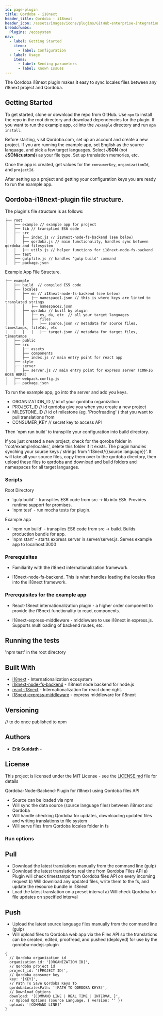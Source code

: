```yaml
---
id: page-plugin
title: Qordoba - i18next
header_title: Qordoba - i18next
header_icon: /assets/images/icons/plugins/GitHub-enterprise-integration.png
breadcrumbs:
  Plugins: /ecosystem
nav:
  - label: Getting Started
    items:
      - label: Configuration
  - label: Usage
    items:
      - label: Sending parameters
      - label: Known Issues
---
```


The Qordoba i18next plugin makes it easy to sync locales files between any i18next project and Qordoba.

## Getting Started

To get started, clone or download the repo from GitHub. Use `npm` to install the repo in the root directory and download dependencies for the plugin. If you want to run the example app, `cd` into the `/example` directory and run `npm install`.

Before starting, visit Qordoba.com, set up an account and create a new project. If you are running the example app, set English as the source language, and pick a few target languages. Select **JSON** (not **JSON(custom)**) as your file type. Set up translation memories, etc. 

Once the app is created, get values for the `consumerKey`, `organizationId`, and `projectId`.

After setting up a project and getting your configuration keys you are ready to run the example app.

## Qordoba-i18next-plugin file structure.
The plugin's file structure is as follows:

```
├── root
│   ├── example // example app for project
│   ├── lib // transplied ES6 code
│   ├── src
│   │   ├── index.js // i18next-node-fs-backend (see below)
│   │   ├── qordoba.js // main functionality, handles sync between qordoba and filesystem
│   │   ├── utils.js // helper functions for i18next-node-fs-backend
│   ├── test
│   ├── gulpfile.js // handles 'gulp build' command
│   ├── package.json
```

Example App File Structure.

```
├── example
│   ├── build  // compiled ES5 code
│   ├── locales
│   │   ├── en // i18next-node-fs-backend (see below)
│   │   │   ├── namespace1.json // this is where keys are linked to translated strings
│   │   │   ├── namespace2.json
│   │   ├── qordoba // built by plugin
│   │   │   ├── es, da, etc  // all your target languages
│   │   │   ├── files
│   │   │   │   ├── source.json // metadata for source files, timestamps, fileIds, etc
│   │   │   │   ├── target.json // metadata for target files, timestamps
│   ├── public
│   ├── src
│   │   ├── assets
│   │   ├── components
│   │   ├── index.js // main entry point for react app
│   ├── style
│   ├── server
│   │   ├── server.js // main entry point for express server (CONFIG GOES HERE)
│   ├── webpack.config.js
│   ├── package.json
```

To run the example app, go into the server and add you keys.
- ORGANIZATION_ID // id of your qordoba organization
- PROJECT_ID // id qordoba give you when you create a new project
- MILESTONE_ID // id of milestone (eg. 'Proofreading' ) that you want to pull translations from
- CONSUMER_KEY // secret key to access API
	
Then 'npm run build' to transplile your configuration into build directory.

If you just created a new project, check for the qoroba folder in 'root/example/locales', delete this folder if it exists. The plugin handles synching your source keys / strings from 'i18next/{{source language}}'. It will take all your source files, copy them over to the qordoba directory, then upload these files to qordoba and download and build folders and namespaces for all target languages.

### Scripts

Root Directory
- 'gulp build' - transpliles ES6 code from src -> lib into ES5. Provides runtime support for promises.
- 'npm test' - run mocha tests for plugin.

Example app
- 'npm run build' - transpiles ES6 code from src -> build. Builds production bundle for app.
- 'npm start' - starts express server in server/server.js. Serves example app to localhost:3000

### Prerequisites

- Familiarity with the i18next internationalization framework.

- I18next-node-fs-backend. This is what handles loading the locales files into the i18next framework. 

### Prerequisites for the example app

- React-18next internationalization plugin - a higher order component to provide the i18next functionality to react components.

- I18next-express-middleware - middleware to use i18next in express.js. Supports multiloading of backend routes, etc.

## Running the tests

'npm test' in the root directory

## Built With

* [i18next](http://i18next.com/) - Internationalization ecosystem
* [i18next-node-fs-backend](https://github.com/i18next/i18next-node-fs-backend/) - I18next node backend for node.js
* [react-i18next](https://github.com/i18next/react-i18next) - Internationalization for react done right.
* [i18next-express-middleware](https://github.com/i18next/i18next-express-middleware) - express middleware for i18next


## Versioning

// to do once published to npm

## Authors

* **Erik Suddath** -

## License

This project is licensed under the MIT License - see the [LICENSE.md](LICENSE.md) file for details


Qordoba-Node-Backend-Plugin for i18next using Qordoba files API
  * Source can be loaded via npm
  * Will sync the data source (source language files) between i18next and Qordoba
  * Will handle checking Qordoba for updates, downloading updated files and writing translations to file system
  * Will serve files from Qordoba locales folder in fs
  
### Run options

## Pull 
  * Download the latest translations manually from the command line (gulp)
  * Download the latest translations real time from Qordoba Files API
  a) Plugin will check timestamps from Qordoba files API on every incoming request 
  b) Will download any updated files, write them to the fs, and update the resource bundle in i18next
  * Load the latest translation on a preset interval
  a) Will check Qordoba for file updates on specified interval

## Push
  * Upload the latest source language files manually from the command line (gulp)
  * Will upload files to Qordoba web app via the Files API so the translations can be created, edited, proofread, and pushed (deployed) for use by the qordoba-nodejs-plugin 

```
{
  // Qordoba organization id
  organization_id: '[ORGANIZATION ID]',
  // Qordoba project id
  project_id: '[PROJECT ID]',
  // Qordoba consumer key
  key: '[KEY]',
  // Path To Save Qordoba Keys To
  qordobaLocalesPath: '[PATH TO QORDOBA KEYS]',
  // Download Options
  download: '[COMMAND LINE | REAL TIME | INTERVAL ]',
  // Upload Options (Source Language, { version: ‘’ })
  upload: '[COMMAND LINE]'
}
```
